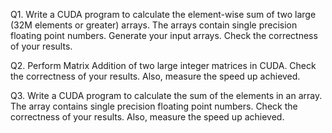 Q1. Write a CUDA program to calculate the element-wise sum of two large (32M elements or greater) arrays. The arrays contain single precision floating point numbers. Generate your input arrays. Check the correctness of your results.

Q2. Perform Matrix Addition of two large integer matrices in CUDA. Check the correctness of your results. Also, measure the speed up achieved.

Q3. Write a CUDA program to calculate the sum of the elements in an array. The array contains single precision floating point numbers. Check the correctness of your results. Also, measure the speed up achieved.

